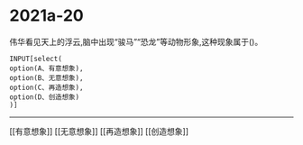 # 2021a-20
伟华看见天上的浮云,脑中出现“骏马”“恐龙”等动物形象,这种现象属于()。
```meta-bind
INPUT[select(
option(A、有意想象),
option(B、无意想象),
option(C、再造想象),
option(D、创造想象)
)]
```

---

[[有意想象]]
[[无意想象]]
[[再造想象]]
[[创造想象]]
